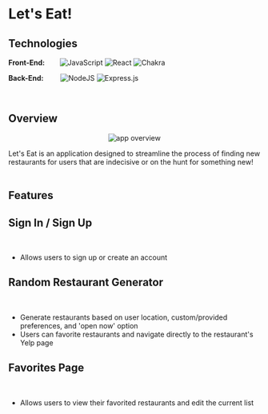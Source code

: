 # Let's Eat!

## Technologies

**Front-End:** &emsp;&nbsp;&nbsp;
![JavaScript](https://img.shields.io/badge/javascript-%23323330.svg?style=for-the-badge&logo=javascript&logoColor=%23F7DF1E)
![React](https://img.shields.io/badge/react-%2320232a.svg?style=for-the-badge&logo=react&logoColor=%2361DAFB)
![Chakra](https://img.shields.io/badge/chakra-%234ED1C5.svg?style=for-the-badge&logo=chakraui&logoColor=white)

**Back-End:** &emsp;&nbsp; &nbsp;
![NodeJS](https://img.shields.io/badge/node.js-6DA55F?style=for-the-badge&logo=node.js&logoColor=white)
![Express.js](https://img.shields.io/badge/express.js-%23404d59.svg?style=for-the-badge&logo=express&logoColor=%2361DAFB)

&emsp;

## Overview
  <p align="center">
    <img src="https://media.giphy.com/media/uov0VM0Y3jTF82aIhS/giphy.gif" alt="app overview" />
  </p>

Let's Eat is an application designed to streamline the process of finding new restaurants for users that are indecisive or on the hunt for something new!
&emsp;

## Features

## Sign In / Sign Up

&emsp;

- Allows users to sign up or create an account

## Random Restaurant Generator

&emsp;

- Generate restaurants based on user location, custom/provided preferences, and 'open now' option
- Users can favorite restaurants and navigate directly to the restaurant's Yelp page

## Favorites Page

&emsp;

- Allows users to view their favorited restaurants and edit the current list
